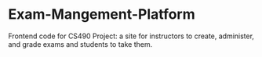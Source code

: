 # Exam-Mangement-Platform
Frontend code for CS490 Project: a site for instructors to create, administer, and grade exams and students to take them.
